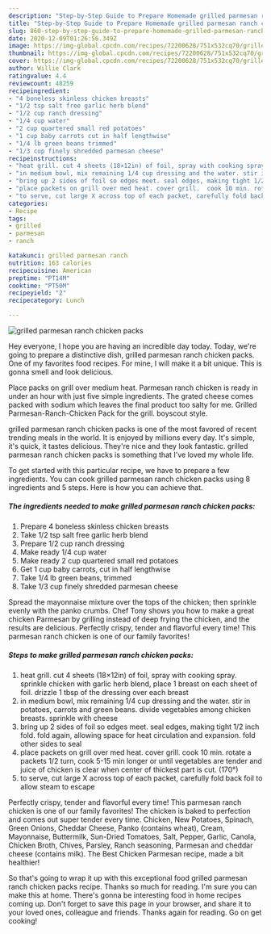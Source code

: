 ```yaml
---
description: "Step-by-Step Guide to Prepare Homemade grilled parmesan ranch chicken packs"
title: "Step-by-Step Guide to Prepare Homemade grilled parmesan ranch chicken packs"
slug: 860-step-by-step-guide-to-prepare-homemade-grilled-parmesan-ranch-chicken-packs
date: 2020-12-09T01:26:56.349Z
image: https://img-global.cpcdn.com/recipes/72200628/751x532cq70/grilled-parmesan-ranch-chicken-packs-recipe-main-photo.jpg
thumbnail: https://img-global.cpcdn.com/recipes/72200628/751x532cq70/grilled-parmesan-ranch-chicken-packs-recipe-main-photo.jpg
cover: https://img-global.cpcdn.com/recipes/72200628/751x532cq70/grilled-parmesan-ranch-chicken-packs-recipe-main-photo.jpg
author: Willie Clark
ratingvalue: 4.4
reviewcount: 48259
recipeingredient:
- "4 boneless skinless chicken breasts"
- "1/2 tsp salt free garlic herb blend"
- "1/2 cup ranch dressing"
- "1/4 cup water"
- "2 cup quartered small red potatoes"
- "1 cup baby carrots cut in half lengthwise"
- "1/4 lb green beans trimmed"
- "1/3 cup finely shredded parmesan cheese"
recipeinstructions:
- "heat grill. cut 4 sheets (18×12in) of foil, spray with cooking spray. sprinkle chicken with garlic herb blend, place 1 breast on each sheet of foil. drizzle 1 tbsp of the dressing over each breast"
- "in medium bowl, mix remaining 1/4 cup dressing and the water. stir in potatoes,  carrots and green beans. divide vegetables among chicken breasts. sprinkle with cheese"
- "bring up 2 sides of foil so edges meet. seal edges, making tight 1/2 inch fold. fold again,  allowing space for heat circulation and expansion. fold other sides to seal"
- "place packets on grill over med heat. cover grill.  cook 10 min. rotate a packets 1/2 turn, cook 5-15 min longer or until vegetables are tender and juice of chicken is clear when center of thickest part is cut.  (170°)"
- "to serve, cut large X across top of each packet, carefully fold back foil to allow steam to escape"
categories:
- Recipe
tags:
- grilled
- parmesan
- ranch

katakunci: grilled parmesan ranch 
nutrition: 163 calories
recipecuisine: American
preptime: "PT14M"
cooktime: "PT50M"
recipeyield: "2"
recipecategory: Lunch

---
```



![grilled parmesan ranch chicken packs](https://img-global.cpcdn.com/recipes/72200628/751x532cq70/grilled-parmesan-ranch-chicken-packs-recipe-main-photo.jpg)

Hey everyone, I hope you are having an incredible day today. Today, we're going to prepare a distinctive dish, grilled parmesan ranch chicken packs. One of my favorites food recipes. For mine, I will make it a bit unique. This is gonna smell and look delicious.

Place packs on grill over medium heat. Parmesan ranch chicken is ready in under an hour with just five simple ingredients. The grated cheese comes packed with sodium which leaves the final product too salty for me. Grilled Parmesan-Ranch-Chicken Pack for the grill. boyscout style.

grilled parmesan ranch chicken packs is one of the most favored of recent trending meals in the world. It is enjoyed by millions every day. It's simple, it's quick, it tastes delicious. They're nice and they look fantastic. grilled parmesan ranch chicken packs is something that I've loved my whole life.


To get started with this particular recipe, we have to prepare a few ingredients. You can cook grilled parmesan ranch chicken packs using 8 ingredients and 5 steps. Here is how you can achieve that.

<!--inarticleads1-->

##### The ingredients needed to make grilled parmesan ranch chicken packs:

1. Prepare 4 boneless skinless chicken breasts
1. Take 1/2 tsp salt free garlic herb blend
1. Prepare 1/2 cup ranch dressing
1. Make ready 1/4 cup water
1. Make ready 2 cup quartered small red potatoes
1. Get 1 cup baby carrots, cut in half lengthwise
1. Take 1/4 lb green beans, trimmed
1. Take 1/3 cup finely shredded parmesan cheese


Spread the mayonnaise mixture over the tops of the chicken; then sprinkle evenly with the panko crumbs. Chef Tony shows you how to make a great chicken Parmesan by grilling instead of deep frying the chicken, and the results are delicious. Perfectly crispy, tender and flavorful every time! This parmesan ranch chicken is one of our family favorites! 

<!--inarticleads2-->

##### Steps to make grilled parmesan ranch chicken packs:

1. heat grill. cut 4 sheets (18×12in) of foil, spray with cooking spray. sprinkle chicken with garlic herb blend, place 1 breast on each sheet of foil. drizzle 1 tbsp of the dressing over each breast
1. in medium bowl, mix remaining 1/4 cup dressing and the water. stir in potatoes,  carrots and green beans. divide vegetables among chicken breasts. sprinkle with cheese
1. bring up 2 sides of foil so edges meet. seal edges, making tight 1/2 inch fold. fold again,  allowing space for heat circulation and expansion. fold other sides to seal
1. place packets on grill over med heat. cover grill.  cook 10 min. rotate a packets 1/2 turn, cook 5-15 min longer or until vegetables are tender and juice of chicken is clear when center of thickest part is cut.  (170°)
1. to serve, cut large X across top of each packet, carefully fold back foil to allow steam to escape


Perfectly crispy, tender and flavorful every time! This parmesan ranch chicken is one of our family favorites! The chicken is baked to perfection and comes out super tender every time. Chicken, New Potatoes, Spinach, Green Onions, Cheddar Cheese, Panko (contains wheat), Cream, Mayonnaise, Buttermilk, Sun-Dried Tomatoes, Salt, Pepper, Garlic, Canola, Chicken Broth, Chives, Parsley, Ranch seasoning, Parmesan and cheddar cheese (contains milk). The Best Chicken Parmesan recipe, made a bit healthier! 

So that's going to wrap it up with this exceptional food grilled parmesan ranch chicken packs recipe. Thanks so much for reading. I'm sure you can make this at home. There's gonna be interesting food in home recipes coming up. Don't forget to save this page in your browser, and share it to your loved ones, colleague and friends. Thanks again for reading. Go on get cooking!
